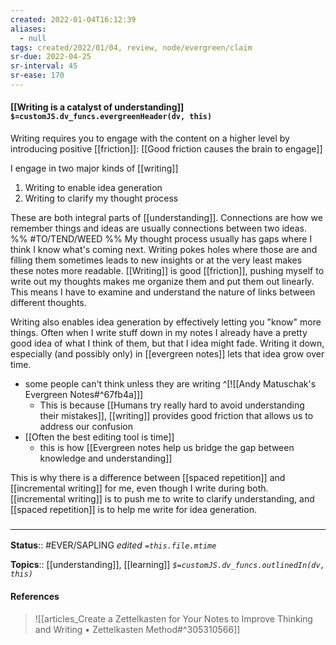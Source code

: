 ```yaml
---
created: 2022-01-04T16:12:39 
aliases:
  - null
tags: created/2022/01/04, review, node/evergreen/claim
sr-due: 2022-04-25
sr-interval: 45
sr-ease: 170
---
```


#### [[Writing is a catalyst of understanding]] `$=customJS.dv_funcs.evergreenHeader(dv, this)`

Writing requires you to engage with the content on a higher level by introducing positive [[friction]]:
[[Good friction causes the brain to engage]]

I engage in two major kinds of [[writing]]
1. Writing to enable idea generation
2. Writing to clarify my thought process

These are both integral parts of [[understanding]].
Connections are how we remember things and ideas are usually connections between two ideas. 
%% #TO/TEND/WEED  %%
My thought process usually has gaps where I think I know what's coming next. Writing pokes holes where those are and filling them sometimes leads to new insights or at the very least makes these notes more readable.
[[Writing]] is good [[friction]], pushing myself to write out my thoughts makes me organize them and put them out linearly. This means I have to examine and understand the nature of links between different thoughts.

Writing also enables idea generation by effectively letting you "know" more things. Often when I write stuff down in my notes I already have a pretty good idea of what I think of them, but that I idea might fade. Writing it down, especially (and possibly only) in [[evergreen notes]] lets that idea grow over time.

- some people can't think unless they are writing 
  ^[![[Andy Matuschak's Evergreen Notes#^67fb4a]]] 
	- This is because [[Humans try really hard to avoid understanding their mistakes]], [[writing]] provides good friction that allows us to address our confusion
- [[Often the best editing tool is time]] 
	- this is how [[Evergreen notes help us bridge the gap between knowledge and understanding]]

This is why there is a difference between [[spaced repetition]] and [[incremental writing]] for me, even though I write during both.
[[incremental writing]] is to push me to write to clarify understanding, and [[spaced repetition]] is to help me write for idea generation.

### <hr class="footnote"/>

**Status**:: #EVER/SAPLING 
*edited `=this.file.mtime`*

**Topics**:: [[understanding]], [[learning]]
*`$=customJS.dv_funcs.outlinedIn(dv, this)`*

#### References

> ![[articles_Create a Zettelkasten for Your Notes to Improve Thinking and Writing • Zettelkasten Method#^305310566]]
